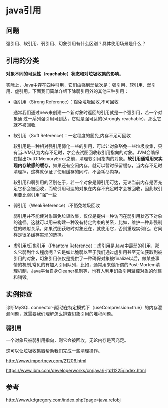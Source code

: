 # java引用

## 问题

强引用、软引用、弱引用、幻象引用有什么区别？具体使用场景是什么？





## 引用的分类

**对象不同的可达性（reachable）状态和对垃圾收集的影响**。

实际上，Java中存在四种引用，它们由强到弱依次是：强引用、软引用、弱引用、虚引用。下面我们简单介绍下除弱引用外的其他三种引用：

- 强引用（Strong Reference）：豁免垃圾回收,不可回收

  通常我们通过new来创建一个新对象时返回的引用就是一个强引用，若一个对象通							过一系列强引用可到达，它就是强可达的(strongly reachable)，那么它就不被回收.

- 软引用（Soft Reference）：一定程度的豁免,内存不足可回收

  软引用是一种相对强引用弱化一些的引用，可以让对象豁免一些垃圾收集，只有当JVM认为内存不足时，才会去试图回收软引用指向的对象。JVM会确保在抛出OutOfMemoryError之前，清理软引用指向的对象。**软引用通常用来实现内存敏感的缓存**，如果还有空闲内存，就可以暂时保留缓存，当内存不足时清理掉，这样就保证了使用缓存的同时，不会耗尽内存。

  软引用和弱引用的区别在于，若一个对象是弱引用可达，无论当前内存是否充足它都会被回收，而软引用可达的对象在内存不充足时才会被回收，因此软引用要比弱引用“强”一些

- 弱引用（WeakReference）:不豁免垃圾回收

  弱引用并不能使对象豁免垃圾收集，仅仅是提供一种访问在弱引用状态下对象的途径。这就可以用来构建一种没有特定约束的关系，比如，维护一种非强制性的映射关系，如果试图获取时对象还在，就使用它，否则重现实例化。它同样是很多缓存实现的选择。

- 虚引用/幻象引用（Phantom Reference）：虚引用是Java中最弱的引用，那么它弱到什么程度呢？它是如此脆弱以至于我们通过虚引用甚至无法获取到被引用的对象，幻象引用仅仅是提供了一种确保对象被finalize以后，做某些事情的机制,常见的有加入引用队列，比如，通常用来做所谓的Post-Mortem清理机制，Java平台自身Cleaner机制等，也有人利用幻象引用监控对象的创建和销毁。



## 实例排查

诊断MySQL connector-j驱动在特定模式下（useCompression=true）的内存泄漏问题，就需要我们理解怎么排查幻象引用的堆积问题。







###  弱引用

一个对象只被弱引用指向，则它会被回收，无论内存是否充足。

这可以让垃圾收集器帮助我们完成一些清理操作。

http://www.importnew.com/21206.html

https://www.ibm.com/developerworks/cn/java/j-jtp11225/index.html





## 参考

http://www.kdgregory.com/index.php?page=java.refobj